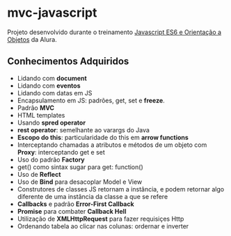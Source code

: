 # mvc-javascript

Projeto desenvolvido durante o treinamento [Javascript ES6 e Orientação a Objetos](https://cursos.alura.com.br/course/javascript-es6-orientacao-a-objetos-parte-1) da Alura.

## Conhecimentos Adquiridos

- Lidando com **document**
- Lidando com **eventos**
- Lidando com datas em JS
- Encapsulamento em JS: padrões, get, set e **freeze**.
- Padrão **MVC**
- HTML templates
- Usando **spred operator**
- **rest operator**: semelhante ao varargs do Java
- **Escopo do this**: particularidade do this em **arrow functions**
- Interceptando chamadas a atributos e métodos de um objeto com **Proxy**: interceptando get e set
- Uso do padrão **Factory**
- get() como sintax sugar para get: function()
- Uso de **Reflect**
- Uso de **Bind** para desacoplar Model e View
- Construtores de classes JS retornam a instância, e podem retornar algo diferente de uma instância da classe a que se refere
- **Callbacks** e padrão **Error-First Callback**
- **Promise** para combater **Callback Hell**
- Utilização de **XMLHttpRequest** para fazer requisiçes Http
- Ordenando tabela ao clicar nas colunas: ordernar e inverter
